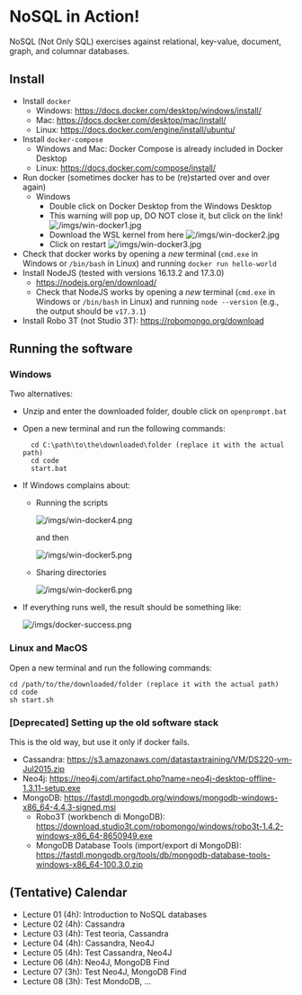 # NoSQL in Action!

NoSQL (Not Only SQL) exercises against relational, key-value, document, graph, and columnar databases.

## Install

- Install `docker`
    - Windows: https://docs.docker.com/desktop/windows/install/
    - Mac: https://docs.docker.com/desktop/mac/install/
    - Linux: https://docs.docker.com/engine/install/ubuntu/
- Install `docker-compose`
    - Windows and Mac: Docker Compose is already included in Docker Desktop
    - Linux: https://docs.docker.com/compose/install/
- Run docker (sometimes docker has to be (re)started over and over again)
    - Windows
        - Double click on Docker Desktop from the Windows Desktop
        - This warning will pop up, DO NOT close it, but click on the link!
        ![/imgs/win-docker1.jpg](imgs/win-docker1.jpg)
        - Download the WSL kernel from here
        ![/imgs/win-docker2.jpg](imgs/win-docker2.jpg)
        - Click on restart
        ![/imgs/win-docker3.jpg](imgs/win-docker3.jpg)
- Check that docker works by opening a *new* terminal (`cmd.exe` in Windows or `/bin/bash` in Linux) and running `docker run hello-world`
- Install NodeJS (tested with versions 16.13.2 and 17.3.0)
    - https://nodejs.org/en/download/
    - Check that NodeJS works by opening a *new* terminal (`cmd.exe` in Windows or `/bin/bash` in Linux) and running `node --version` (e.g., the output should be `v17.3.1`)
- Install Robo 3T (not Studio 3T): https://robomongo.org/download

## Running the software

### Windows

Two alternatives:
- Unzip and enter the downloaded folder, double click on `openprompt.bat`
- Open a new terminal and run the following commands:

        cd C:\path\to\the\downloaded\folder (replace it with the actual path)
        cd code
        start.bat

- If Windows complains about:
  - Running the scripts

    ![/imgs/win-docker4.png](imgs/win-docker4.png)
    
    and then

    ![/imgs/win-docker5.png](imgs/win-docker5.png)

  - Sharing directories

    ![/imgs/win-docker6.png](imgs/win-docker6.png)

- If everything runs well, the result should be something like:

    ![/imgs/docker-success.png](imgs/docker-success.png)

### Linux and MacOS

Open a new terminal and run the following commands:

    cd /path/to/the/downloaded/folder (replace it with the actual path)
    cd code
    sh start.sh

### [Deprecated] Setting up the old software stack

This is the old way, but use it only if docker fails.

- Cassandra: https://s3.amazonaws.com/datastaxtraining/VM/DS220-vm-Jul2015.zip
- Neo4j: https://neo4j.com/artifact.php?name=neo4j-desktop-offline-1.3.11-setup.exe
- MongoDB: https://fastdl.mongodb.org/windows/mongodb-windows-x86_64-4.4.3-signed.msi
    - Robo3T (workbench di MongoDB): https://download.studio3t.com/robomongo/windows/robo3t-1.4.2-windows-x86_64-8650949.exe
    - MongoDB Database Tools (import/export di MongoDB): https://fastdl.mongodb.org/tools/db/mongodb-database-tools-windows-x86_64-100.3.0.zip

## (Tentative) Calendar

<!---
- Lecture 01 (3h): Introduction to NoSQL databases
- Lecture 02 (3h): Cassandra
- Lecture 03 (3h): Test + Cassandra
- Lecture 04 (3h): Cassandra + Neo4J
- Lecture 05 (3h): Neo4J
- Lecture 06 (3h): Neo4J + MongoDB Find
- Lecture 07 (3h): Test Cassandra + MongoDB Find
- Lecture 08 (3h): Test Neo4J + MongoDB Find
- Lecture 09 (3h): MongoDB Find / Aggregate
- Lecture 10 (3h): Test MongoDB + Redis + Real datasets
-->

- Lecture 01 (4h): Introduction to NoSQL databases
- Lecture 02 (4h): Cassandra
- Lecture 03 (4h): Test teoria, Cassandra
- Lecture 04 (4h): Cassandra, Neo4J
- Lecture 05 (4h): Test Cassandra, Neo4J
- Lecture 06 (4h): Neo4J, MongoDB Find
- Lecture 07 (3h): Test Neo4J, MongoDB Find
- Lecture 08 (3h): Test MondoDB, ...